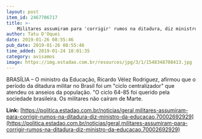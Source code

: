 ```yaml
---
layout: post
item_id: 2467706717
title: >-
    Militares assumiram para 'corrigir' rumos na ditadura, diz ministro da Educação
author: Tatu D'Oquei
date: 2019-01-26 08:55:46
pub_date: 2019-01-26 08:55:46
time_added: 2019-01-24 18:01:35
category: avisamos
image: https://img.estadao.com.br/resources/jpg/3/1/1548348708413.jpg
---
```


BRASÍLIA – O ministro da Educação, Ricardo Vélez Rodriguez, afirmou que o período da ditadura militar no Brasil foi um "ciclo centralizador" que atendeu os anseios da população. "O ciclo 64-85 foi querido pela sociedade brasileira. Os militares não caíram de Marte.

**Link:** [https://politica.estadao.com.br/noticias/geral,militares-assumiram-para-corrigir-rumos-na-ditadura-diz-ministro-da-educacao,70002692929](https://politica.estadao.com.br/noticias/geral,militares-assumiram-para-corrigir-rumos-na-ditadura-diz-ministro-da-educacao,70002692929)

